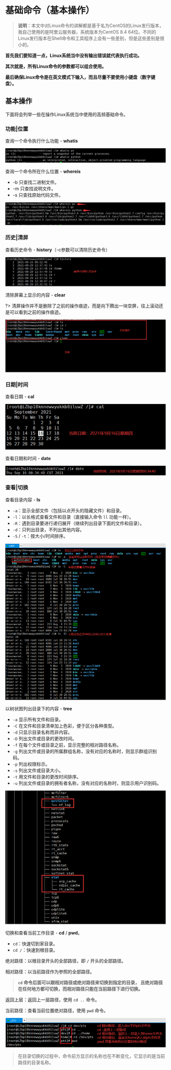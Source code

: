 # 基础命令（基本操作）

> **说明**：本文中对Linux命令的讲解都是基于名为CentOS的Linux发行版本，我自己使用的是阿里云服务器，系统版本为CentOS  8.4 64位。不同的Linux发行版本在Shell命令和工具程序上会有一些差别，但是这些差别是很小的。

**首先我们要知道一点，Linux系统当中没有输出错误就代表执行成功。**

**其次就是，所有Linux命令的参数都可以组合使用。**

**最后确保Linux命令是在英文模式下输入，而且尽量不要使用小键盘（数字键盘）。**

## 基本操作

下面将会列举一些在操作Linux系统当中使用的高频基础命令。

### 功能|位置

查询一个命令执行什么功能 - **whatis**

![QQ截图20210916004112](Image/QQ截图20210916004112.png)

查询一个命令所在什么位置 - **whereis**

- -b 只查找二进制文件。
- -m 只查找说明文件。
- -s 只查找原始代码文件。

![QQ截图20210916004801](Image/QQ截图20210916004801.png)

### 历史|清屏

查看历史命令 - **history**（-c参数可以清除历史命令）

![QQ截图20210916003246](Image/QQ截图20210916003246.png)

清除屏幕上显示的内容 - **clear**

?> 清屏操作并不是删除了之前的操作痕迹，而是向下腾出一块空屏，往上滚动还是可以看到之前的操作痕迹。

![QQ截图20210916003018](Image/QQ截图20210916003018.png)

### 日期|时间

查看日期 - **cal**

![QQ截图20210916003619](Image/QQ截图20210916003619.png)

查看日期和时间 - **date**

![QQ截图20210916003746](Image/QQ截图20210916003746.png)



### 查看|切换

查看目录内容 - **ls**

- `-a`：显示全部文件（包括以点开头的隐藏文件）和目录。
- `-l`：以长格式查看文件和目录（直接输入命令 `ll` 功能一样）。
- `-R`：遇到目录要进行递归展开（继续列出目录下面的文件和目录）。
- `-d`：只列出目录，不列出其他内容。
- `-S` / `-t`：按大小/时间排序。

![QQ截图20210805003133](Image/QQ截图20210805003133.png)

以树状图列出目录下的内容 - **tree**

- `-a` 显示所有文件和目录。
- `-C` 在文件和目录清单加上色彩，便于区分各种类型。
- `-d` 只显示目录名称而非内容。
- `-D` 列出文件或目录的更改时间。
- `-f` 在每个文件或目录之前，显示完整的相对路径名称。
- `-g` 列出文件或目录的所属群组名称，没有对应的名称时，则显示群组识别码。
- `-p` 列出权限标示。
- `-s` 列出文件或目录大小。
- `-t` 用文件和目录的更改时间排序。
- `-u` 列出文件或目录的拥有者名称，没有对应的名称时，则显示用户识别码。

![QQ截图20210812010012](Image/QQ截图20210812010012.png)

切换和查看当前工作目录 - **cd** / **pwd**。

- `cd`：快速切到家目录。
- `cd /`：快速到根目录。

绝对路径：以根目录开头的全部路径，即 `/` 开头的全部路径。

相对路径：以当前路径作为参照的全部路径。

> **`cd` 命令后面可以跟相对路径或绝对路径来切换到指定的目录， 且绝对路径在任何地方都可切换，而相对路径只能在当前路径下进行切换。**

返回上层：返回上一层路径，使用 `cd ..` 命令。

当前路径：查看当前位置绝对路径，使用 `pwd` 命令。

![QQ截图20210805005828](Image/QQ截图20210805005828.png)

> 在目录切换的过程中，命令前方显示的名称也在不断变化，它显示的是当前路径的目录名称。

### 